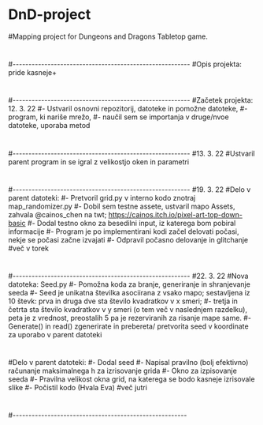 # DnD-project
#Mapping project for Dungeons and Dragons Tabletop game.
#
#--------------------------------------------------------
#Opis projekta: pride kasneje+
#
#--------------------------------------------------------
#Začetek projekta: 12. 3. 22
#- Ustvaril osnovni repozitorij, datoteke in pomožne datoteke,
#- program, ki nariše mrežo,
#- naučil sem se importanja v druge/nvoe datoteke, uporaba metod
#
#--------------------------------------------------------
#13. 3. 22
#Ustvaril parent program in se igral z velikostjo oken in parametri
#
#--------------------------------------------------------
#19. 3. 22
#Delo v parent datoteki:
#- Pretvoril grid.py v interno kodo znotraj map_randomizer.py
#- Dobil sem testne assete, ustvaril mapo Assets, zahvala @cainos_chen na twt; https://cainos.itch.io/pixel-art-top-down-basic
#- Dodal testno okno za besedilni input, iz katerega bom pobiral informacije
#- Program je po implementirani kodi začel delovati počasi, nekje se počasi začne izvajati
#- Odpravil počasno delovanje in glitchanje
#več v torek
#
#--------------------------------------------------------
#22. 3. 22
#Nova datoteka: Seed.py
#- Pomožna koda za branje, generiranje in shranjevanje seeda
#- Seed je unikatna številka asociirana z vsako mapo; sestavljena iz 10 števk: prva in druga dve sta število kvadratkov v x smeri;
#- tretja in četrta sta število kvadratkov v y smeri (o tem več v naslednjem razdelku), peta je z vrednost, preostalih 5 pa je rezerviranih za risanje mape same.
#- Generate() in read() zgenerirate in prebereta/ pretvorita seed v koordinate za uporabo v parent datoteki
#
#Delo v parent datoteki:
#- Dodal seed
#- Napisal pravilno (bolj efektivno) računanje maksimalnega h za izrisovanje grida
#- Okno za izpisovanje seeda
#- Pravilna velikost okna grid, na katerega se bodo kasneje izrisovale slike
#- Počistil kodo (Hvala Eva)
#več jutri
#
#-------------------------------------------------------
